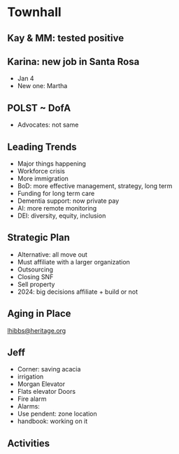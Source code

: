 # Townhall

## Kay & MM: tested positive

## Karina: new job in Santa Rosa

* Jan 4
* New one: Martha

## POLST ~ DofA

* Advocates: not same

## Leading Trends

* Major things happening
* Workforce crisis
* More immigration
* BoD: more effective management, strategy, long term
* Funding for long term care
* Dementia support: now private pay
* AI: more remote monitoring
* DEI: diversity, equity, inclusion

## Strategic Plan

* Alternative: all move out
* Must affiliate with a larger organization
* Outsourcing
* Closing SNF
* Sell property
* 2024: big decisions affiliate + build or not

## Aging in Place

lhibbs@heritage.org

## Jeff

* Corner: saving acacia
* irrigation
* Morgan Elevator
* Flats elevator Doors
* Fire alarm
* Alarms:
* Use pendent: zone location
* handbook: working on it


## Activities



